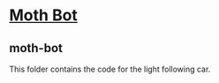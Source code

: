 # [Moth Bot](https://gtmakery.github.io/workshops/spring21/feb16)

## moth-bot
This folder contains the code for the light following car.
